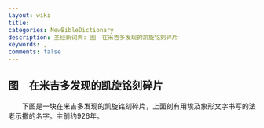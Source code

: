 ```yaml
---
layout: wiki
title: 
categories: NewBibleDictionary
description: 圣经新词典: 图　在米吉多发现的凯旋铭刻碎片
keywords: , 
comments: false
---
```


## 图　在米吉多发现的凯旋铭刻碎片

　　下图是一块在米吉多发现的凯旋铭刻碎片，上面刻有用埃及象形文字书写的法老示撒的名字。主前约926年。








